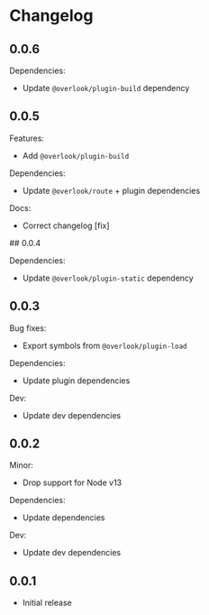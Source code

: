 # Changelog

## 0.0.6

Dependencies:

* Update `@overlook/plugin-build` dependency

## 0.0.5

Features:

* Add `@overlook/plugin-build`

Dependencies:

* Update `@overlook/route` + plugin dependencies

Docs:

* Correct changelog [fix]

## 0.0.4

Dependencies:

* Update `@overlook/plugin-static` dependency

## 0.0.3

Bug fixes:

* Export symbols from `@overlook/plugin-load`

Dependencies:

* Update plugin dependencies

Dev:

* Update dev dependencies

## 0.0.2

Minor:

* Drop support for Node v13

Dependencies:

* Update dependencies

Dev:

* Update dev dependencies

## 0.0.1

* Initial release
